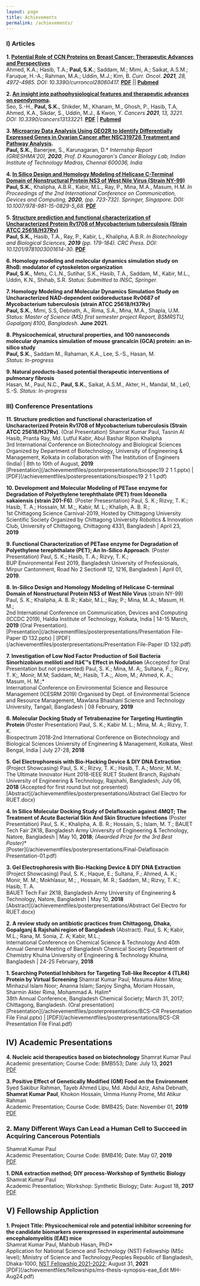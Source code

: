 ```yaml
---
layout: page
title: Achievements
permalink: /achievements/
---
```

### **I) Articles**

**1. [Potential Role of CCN Proteins on Breast Cancer: Therapeutic Advances and Perspectives](https://www.mdpi.com/1718-7729/28/6/417)**<br>
Ahmed, K.A.; Hasib, T.A.; 
**Paul, S.K.**; Saddam, M.; Mimi, A.; Saikat, A.S.M.; Faruque, H.-A.; Rahman, M.A.; Uddin, M.J.; Kim, B. *Curr. Oncol. **2021**, 28, 4972-4985. DOI: 10.3390/curroncol28060417.*
[**PDF**](https://www.mdpi.com/1718-7729/28/6/417/pdf) || [**Pubmed**](https://pubmed.ncbi.nlm.nih.gov/34940056/) <br>

**2. [An insight into pathophysiological features and therapeutic advances on ependymoma](https://www.mdpi.com/2072-6694/13/13/3221).** <br>
Seo, S.-H., **Paul, S.K.**, Shikder, M., Khanam, M., Ghosh, P., Hasib, T.A, Ahmed, K.A., Sikdar, S., Uddin, M.J., & Kwon, Y. 
*Cancers **2021**, 13, 3221. DOI: 10.3390/cancers13133221.*
[**PDF**](https://www.mdpi.com/2072-6694/13/13/3221/pdf) | [**Pubmed**](https://www.ncbi.nlm.nih.gov/pmc/articles/PMC8269186/) <br>

**3. [Microarray Data Analysis Using GEO2R to Identify Differentially Expressed Genes in Ovarian Cancer after NSC319726 Treatment and Pathway Analysis](https://www.researchgate.net/publication/349832074_Microarray_Data_Analysis_Using_GEO2R_to_Identify_Differentially_Expressed_Genes_in_Ovarian_Cancer_after_NSC319726_Treatment_and_Pathway_Analysis).**<br>
**Paul, S.K.**, Banerjee, S., Karunagaran, D.*
*Internship Report (GRIESHMA'20), **2020**, Prof. D Kaunagaran's Cancer Biology Lab, Indian Institute of Technology Madras, Chennai 600036, India* <br>
<!--[PDF](/achievementfiles/publishedarticles/Microarray Data Analysis Using GEO2R to Identify Differentially Expressed Genes in Ovarian Cancer after NSC319726 Treatment and Pathway Analysis.pdf)-->

**4. [In Silico Design and Homology Modeling of Helicase C-Terminal Domain of Nonstructural Protein NS3 of West Nile Virus (Strain NY-99)](https://link.springer.com/chapter/10.1007/978-981-15-0829-5_68)**<br>
**Paul, S.K.**, Khalipha, A.B.R., Kabir, M.L., Ray, P., Mina, M.A., Masum, H.M.
*In Proceedings of the 2nd International Conference on Communication, Devices and Computing, **2020**, (pp. 723-732). Springer, Singapore. DOI: 10.1007/978-981-15-0829-5_68.* 
[**PDF**](/achievementfiles/publishedarticles/iccdc2019.pdf)

**5. [Structure prediction and functional characterization of Uncharacterized Protein Rv1708 of Mycobacterium tuberculosis (Strain ATCC 25618/H37Rv)](https://www.taylorfrancis.com/books/e/9781003001614/chapters/10.1201/9781003001614-30)**<br>
**Paul, S.K.,** Hasib, T.A., Ray, P., Kabir, L., Khalipha, A.B.R.
*In Biotechnology and Biological Sciences, **2019** (pp. 179-184). CRC Press. DOI: 10.1201/9781003001614-30.* 
[**PDF**](/achievementfiles/publishedarticles/biospec.pdf) <br>

**6. Homology modeling and molecular dynamics simulation study on RhoB: modulator of cytoskeleton organization**<br>
**Paul, S.K.**, Metu, C.L.N., Sutihar, S.K., Hasib, T.A., Saddam, M., Kabir, M.L., Uddin, K.N., Shihab, S.R.
*Status: Submitted to INSC, Springer.*
<!-- [Last updated; Jul 05, 2021; v18.5](/achievementfiles/inprogress/mapk-Jul5-V18.5.pdf) -->

**7. Homology Modeling and Molecular Dynamics Simulation Study on Uncharacterized NAD-dependent oxidoreductase Rv0687 of Mycobacterium tuberculosis (strain ATCC 25618/H37Rv)**<br>
**Paul, S.K.**, Mimi, S.S, Debnath, A., Rima, S.A., Mina, M.A., Shapla, U.M.
*Status: Master of Science (MS) first semester project Report, BSMRSTU, Gopalganj 8100, Bangladesh.* **June 2021.**
<!-- [Last updated; Feb 04, 2021; v1.0](/achievementfiles/inprogress/P9WGS7-feb4-V1.pdf)-->

**8. Physicochemical, structural properties, and 100 nanoseconds molecular dynamics simulation of mouse grancalcin (GCA) protein: an in-silico study**<br>
**Paul, S.K.**, Saddam M., Rahaman, K.A., Lee, S.-S., Hasan, M.<br>
*Status: In-progress*<br>
<!-- [Last updated; June 25, 2021; v3.0](/achievementfiles/inprogress/structural studies on-Q8VC88_1k94-june25--v3.pdf) -->

**9. Natural products-based potential therapeutic interventions of pulmonary fibrosis** <br>
Hasan, M., Paul, N.C., **Paul, S.K.**, Saikat, A.S.M., Akter, H., Mandal, M., Le0, S.-S.
*Status: In-progress*<br>
<!--[Last updated; Jun 07, 2021; v9.0](/achievementfiles/inprogress/ipf-draft-reference-mendeley-june7--v9.pdf) -->


<!--**In Silico Molecular Docking and Density Functional Studies on Fenofibrate and its Derivatives Against 5AZT in the Treatment of Cardiovascular Disease**
Abul Bashar Ripon Khalipha*, Shamrat Kumar Paul, Mohammad Solaiman Hossain, Pranta Ray, Md Lutful Kabir
International Journal of Evergreen Scientific Research Research Paper Vol.01, Issue 01, pp.1-14 (2020)<br>
[PDF](/achievementfiles/publishedarticles/MSFenofibrater.pdf) -->

<!--**CCN family proteins in tumorigenesis and cancer**
Pranta Ray, Pushpendu Malakar, Shamrat Kumar Paul, Mohammad Torequl Islam*<br>
K-publishers, 2020<br>
<!-- [PDF](/achievementfiles/publishedarticles/7001-DONE.pdf) -->

<!--**In Silico Molecular Docking Study of Delafloxacin against 4MQT for the Treatment of Acute Bacterial Skin and Skin Structure Infections**
Shamrat Kumar Paul, Pranta Ray, Mohammad Solaiman Hossain, Abul Bashar Ripon Khalipha, Mohammad Torequl Islam
Int. J. Biopro. Biotechnol. Advance 5 (1), 144-150 2019<br>
[PDF](/achievementfiles/publishedarticles/Delafloxacin-2019.pdf) -->

### **III) Conference Presentations**

**11. Structure prediction and functional characterization of Uncharacterized Protein Rv1708 of Mycobacterium tuberculosis (Strain ATCC 25618/H37Rv)**. (Oral Presentation)
Shamrat Kumar Paul, Tasnin Al Hasib, Pranta Ray, Md. Lutful Kabir, Abul Bashar Ripon Khalipha<br>
3rd International Conference on Biotechnology and Biological Sciences 
Organized by Department of Biotechnology, University of Engineering & Management, Kolkata in collaboration with The Institution of Engineers (India) | 8th to 10th of August, **2019**<br>
[Presentation](/achievementfiles/posterpresentations/biospec19 2 1 1.pptx) | 
[PDF](/achievementfiles/posterpresentations/biospec19 2 1 1.pdf)

**10. Development and Molecular Modeling of PETase enzyme for Degradation of Polyethylene terephthalate (PET) from Ideonella sakaiensis (strain 201-F6)**. (Poster Presesntation)
Paul, S. K.; Rizvy, T. K.; Hasib, T. A.; Hossain, M. M.;, Kabir, M. L.; Khaliph, A. B. R.; <br>
1st Chittagong Science Carnival-2019, Hosted by Chittagong University Scientific Society 
Organized by Chittagong University Robotics & Innovation Club, University of Chittagong, Chittagong 4331, Bangladesh | April 23, **2019**

**9. Functional Characterization of PETase enzyme for Degradation of Polyethylene terephthalate (PET); An In-Silico Approach**. (Poster Presentation)
Paul, S. K.; Hasib, T. A.; Rizvy, T. K.;<br>
BUP Environmental Fest 2019, Bangladesh University of Professionals, Mirpur Cantonment, Road No 2 Section# 12, 1216, Bangladesh | April 01, **2019**. 

**8. In-Silico Design and Homology Modeling of Helicase C-terminal Domain of Nonstructural Protein NS3 of West Nile Virus** (strain NY-99)
Paul, S. K.; Khalipha, A. B. R.; Kabir, M.L.; Ray, P.; Mina, M. A.; Masum, H. M.;<br>
2nd International Conference on Communication, Devices and Computing (ICCDC 2019), Haldia Institute of Technology, Kolkata, India | 14-15 March, **2019** (Oral Presentation).<br>
[Presentation](/achievementfiles/posterpresentations/Presentation File-Paper ID 132.pptx) |
[PDF](/achievementfiles/posterpresentations/Presentation File-Paper ID 132.pdf)

**7. Investigation of Low Nod Factor Production of Soil Bacteria Sinorhizobium meliloti and Itâ€™s Effect in Nodulation** (Accepted for Oral Presentation but not presented)
Paul, S. K.; Mina, M. A;, Sultana, F.;, Rizvy, T. K;, Monir, M.M; Saddam, M;, Hasib, T.A.;, Alom, M.; Ahmed, K. A.; Masum, H. M.;* <br>
International Conference on Environmental Science and Resource Management (ICESRM 2019)
Organised by Dept. of Environmental Science and Resource Management, Mawlana Bhashani Science and Technology University, Tangail, Bangladesh | 08 February, **2019**

**6. Molecular Docking Study of Tetrabenazine for Targeting Huntingtin Protein** (Poster Presentation) 
Paul, S. K.; Kabir M. L.; Mina, M. A.; Rizvy, T. K.<br> 
Biospectrum 2018-2nd International Conference on Biotechnology and Biological Sciences
University of Engineering & Management, Kolkata, West Bengal, India | July 27-28, **2018**

**5. Gel Electrophoresis with Bio-Hacking Device & DIY DNA Extraction** (Project Showcasing) 
Paul, S. K.; Rizvy, T. K.; Hasib, T. A.; Monir, M. M.;<br>
The Ultimate Innovator Hunt 2018-IEEE RUET Student Branch, Rajshahi University of Engineering & Technology, Rajshahi, Bangladesh; July 06, **2018** (Accepted for first round but not presented)<br>
[Abstract](/achievementfiles/posterpresentations/Abstract Gel Electro for RUET.docx)

**4. In Silico Molecular Docking  Study of Delafloxacin against 4MQT; The Treatment of  Acute Bacterial Skin And Skin Structure Infections** (Poster Presentation)
Paul, S. K.; Khalipha, A. B. R.; Hossain, S.; Islam, M. T.;
BAUET Tech Fair 2K18, Bangladesh Army University of Engineering & Technology, Natore, Bangladesh | May 10, **2018**; **(Awarded Prize for the 3rd Best Poster*)**<br>
[Poster](/achievementfiles/posterpresentations/Final-Delafloxacin Presentation-01.pdf)


**3. Gel Electrophoresis with Bio-Hacking Device & DIY DNA Extraction** (Project Showcasing)
Paul, S. K.; Haque, E.; Sultana, F.;  Ahmed, A. K.; Monir, M. M.; Mokhlasur, M.; , Hossain, M. R.; Saddam, M.; Rizvy, T. K.; Hasib, T. A.<br>
BAUET Tech Fair 2K18, Bangladesh Army University of Engineering & Technology, Natore, Bangladesh | May 10, **2018**<br>
[Abstract](/achievementfiles/posterpresentations/Abstract Gel Electro for RUET.docx)

**2. A review study on antibiotic practices from Chittagong, Dhaka, Gopalganj & Rajshahi region of Bangladesh** (Abstract).
Paul, S. K; Kabir, M.L.; Rana, M. Sonia, Z. A; Kabir, M.L.;<br>
International Conference on Chemical Science & Technology And 40th Annual General Meeting of Bangladesh Chemical Society 
Department of Chemistry Khulna University of Engineering & Technology Khulna, Bangladesh | 24-25 February, **2018**


**1. Searching Potential Inhibitors for Targeting Toll-like Receptor 4 (TLR4) Protein by Virtual Screening**
Shamrat Kumar Paul; Masuma Akter Mina; Minhazul Islam Noor; Ananna Islam; Sanjoy Singha, Moriam Hossain, Sharmin Akter Rima, Mohammad A. Halim* <br>
38th Annual Conference, Bangladesh Chemical Society; March 31, 2017; Chittagong, Bangladesh. (Oral presentation)<br>
[Presentation](/achievementfiles/posterpresentations/BCS-CR Presentation File Final.pptx) |
[PDF](/achievementfiles/posterpresentations/BCS-CR Presentation File Final.pdf)

## **IV) Academic Presentations**

**4. Nucleic acid therapeutics based on biotechnology**
Shamrat Kumar Paul<br>
Academic presentation; Course Code: BMB553; Date: July 13, **2021** <br>
[PDF](/achievementfiles/academicpresentations/20151216025-Shamrat-Kumar-Paul-Nucleic-acid-therapeutics-based-on-biotechnology-jul13-2021.pdf)<br>

**3. Positive Effect of Genetically Modified (GM) Food on the Environment**
Syed Sakibur Rahman, Tayeb Ahmed Lipu, Md. Abdul Aziz, Asha Debnath, **Shamrat Kumar Paul**, Khokon Hossain, Umma Hunny Prome, Md Atikur Rahman<br>
Academic Presentation; Course Code: BMB425; Date: November 01, **2019**<br>
[PDF](/achievementfiles/academicpresentations/bmb425-presentation-nov01-2019.pdf)<br>

### **2. Many Different Ways Can Lead a Human Cell to Succeed in Acquiring Cancerous Potentials**
Shamrat Kumar Paul<br>
Academic Presentation; Course Code: BMB416; Date: May 07, **2019**<br>
[PDF](/achievementfiles/academicpresentations/bmb416-presentation-may07-2019.pdf)<br>

**1. DNA extraction method; DIY process-Workshop of Synthetic Biology**<br>
Shamrat Kumar Paul<br>
Academic Presentation; Workshop: Synthetic Biology; Date: August 18, **2017**<br>
[PDF](/achievementfiles/academicpresentations/dna-extraction-workshop-biobangla-aug18-2017.pdf)<br>

## **V) Fellowship Appliction**

**1. Project Title: Physicochemical role and potential inhibitor screening for the candidate biomarkers overexpressed in experimental autoimmune encephalomyelitis (EAE) mice**<br>
Shamrat Kumar Paul, Mahbub Hasan, PhD*<br>
Application for National Science and Technology (NST) Fellowship (MSc level); Ministry of Science and Technology,Peoples Republic of Bangladesh, Dhaka-1000, [NST Fellowship 2021-2022](https://most.portal.gov.bd/sites/default/files/files/most.portal.gov.bd/page/cec73ee6_6c9b_4278_8cce_acedd1434afa/GUIDELINES%20FOR%20DIFFERENT%20PROGRAMMES%20UNDER%20SPECIAL%20ALLOCATI%E2%80%A6.pdf); August 31, **2021**<br>
[PDF](/achievementfiles/fellowships/ms-thesis-synopsis-eae_Edit MH-Aug24.pdf)<br>
